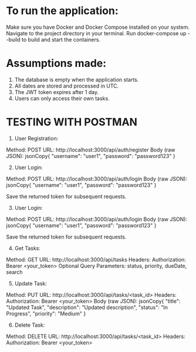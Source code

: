 # To run the application:

Make sure you have Docker and Docker Compose installed on your system.
Navigate to the project directory in your terminal.
Run docker-compose up --build to build and start the containers.

# Assumptions made:

1. The database is empty when the application starts.
2. All dates are stored and processed in UTC.
3. The JWT token expires after 1 day.
4. Users can only access their own tasks.

# TESTING WITH POSTMAN

1. User Registration:

Method: POST
URL: http://localhost:3000/api/auth/register
Body (raw JSON):
jsonCopy{
"username": "user1",
"password": "password123"
}

2. User Login:

Method: POST
URL: http://localhost:3000/api/auth/login
Body (raw JSON):
jsonCopy{
"username": "user1",
"password": "password123"
}

Save the returned token for subsequent requests.

3. User Login:

Method: POST
URL: http://localhost:3000/api/auth/login
Body (raw JSON):
jsonCopy{
"username": "user1",
"password": "password123"
}

Save the returned token for subsequent requests.

4. Get Tasks:

Method: GET
URL: http://localhost:3000/api/tasks
Headers: Authorization: Bearer <your_token>
Optional Query Parameters: status, priority, dueDate, search

5. Update Task:

Method: PUT
URL: http://localhost:3000/api/tasks/<task_id>
Headers: Authorization: Bearer <your_token>
Body (raw JSON):
jsonCopy{
"title": "Updated Task",
"description": "Updated description",
"status": "In Progress",
"priority": "Medium"
}

6. Delete Task:

Method: DELETE
URL: http://localhost:3000/api/tasks/<task_id>
Headers: Authorization: Bearer <your_token>
